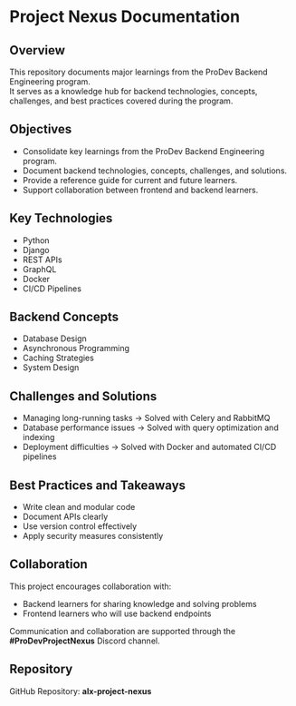 # Project Nexus Documentation

## Overview
This repository documents major learnings from the ProDev Backend Engineering program.  
It serves as a knowledge hub for backend technologies, concepts, challenges, and best practices covered during the program.  

## Objectives
- Consolidate key learnings from the ProDev Backend Engineering program.  
- Document backend technologies, concepts, challenges, and solutions.  
- Provide a reference guide for current and future learners.  
- Support collaboration between frontend and backend learners.  

## Key Technologies
- Python  
- Django  
- REST APIs  
- GraphQL  
- Docker  
- CI/CD Pipelines  

## Backend Concepts
- Database Design  
- Asynchronous Programming  
- Caching Strategies  
- System Design  

## Challenges and Solutions
- Managing long-running tasks → Solved with Celery and RabbitMQ  
- Database performance issues → Solved with query optimization and indexing  
- Deployment difficulties → Solved with Docker and automated CI/CD pipelines  

## Best Practices and Takeaways
- Write clean and modular code  
- Document APIs clearly  
- Use version control effectively  
- Apply security measures consistently  

## Collaboration
This project encourages collaboration with:  
- Backend learners for sharing knowledge and solving problems  
- Frontend learners who will use backend endpoints  

Communication and collaboration are supported through the **#ProDevProjectNexus** Discord channel.  

## Repository
GitHub Repository: **alx-project-nexus**  
